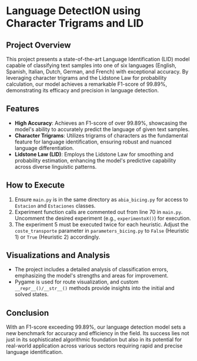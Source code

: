 # Language DetectION using Character Trigrams and LID

## Project Overview
This project presents a state-of-the-art Language Identification (LID) model capable of classifying text samples into one of six languages (English, Spanish, Italian, Dutch, German, and French) with exceptional accuracy. By leveraging character trigrams and the Lidstone Law for probability calculation, our model achieves a remarkable F1-score of 99.89%, demonstrating its efficacy and precision in language detection.

## Features
- **High Accuracy**: Achieves an F1-score of over 99.89%, showcasing the model's ability to accurately predict the language of given text samples.
- **Character Trigrams**: Utilizes trigrams of characters as the fundamental feature for language identification, ensuring robust and nuanced language differentiation.
- **Lidstone Law (LID)**: Employs the Lidstone Law for smoothing and probability estimation, enhancing the model's predictive capability across diverse linguistic patterns.

## How to Execute
1. Ensure `main.py` is in the same directory as `abia_bicing.py` for access to `Estacion` and `Estaciones` classes.
2. Experiment function calls are commented out from line 70 in `main.py`. Uncomment the desired experiment (e.g., `experimentoX()`) for execution.
3. The experiment 5 must be executed twice for each heuristic. Adjust the `coste_transporte` parameter in `parameters_bicing.py` to `False` (Heuristic 1) or `True` (Heuristic 2) accordingly.

## Visualizations and Analysis
- The project includes a detailed analysis of classification errors, emphasizing the model's strengths and areas for improvement.
- Pygame is used for route visualization, and custom `__repr__()/__str__()` methods provide insights into the initial and solved states.

## Conclusion
With an F1-score exceeding 99.89%, our language detection model sets a new benchmark for accuracy and efficiency in the field. Its success lies not just in its sophisticated algorithmic foundation but also in its potential for real-world application across various sectors requiring rapid and precise language identification.

